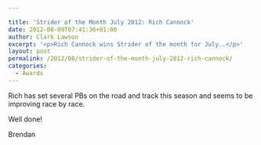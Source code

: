 ```yaml
---

title: 'Strider of the Month July 2012: Rich Cannock'
date: 2012-08-09T07:41:36+01:00
author: Clark Lawson
excerpt: '<p>Rich Cannock wins Strider of the month for July..</p>'
layout: post
permalink: /2012/08/strider-of-the-month-july-2012-rich-cannock/
categories:
  - Awards
---
```

Rich has set several PBs on the road and track this season and seems to be improving race by race.

Well done!

Brendan